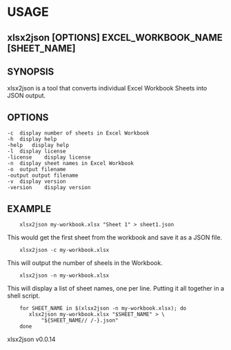 
# USAGE

## xlsx2json [OPTIONS] EXCEL_WORKBOOK_NAME [SHEET_NAME]

## SYNOPSIS

xlsx2json is a tool that converts individual Excel Workbook Sheets into
JSON output.

## OPTIONS

	-c	display number of sheets in Excel Workbook
	-h	display help
	-help	display help
	-l	display license
	-license	display license
	-n	display sheet names in Excel Workbook
	-o	output filename
	-output	output filename
	-v	display version
	-version	display version

## EXAMPLE

```shell
    xlsx2json my-workbook.xlsx "Sheet 1" > sheet1.json
```

This would get the first sheet from the workbook and save it as a JSON file.

```shell
    xlsx2json -c my-workbook.xlsx
```

This will output the number of sheels in the Workbook.

```shell
    xlsx2json -n my-workbook.xlsx
```

This will display a list of sheet names, one per line.
Putting it all together in a shell script.

```shell
    for SHEET_NAME in $(xlsx2json -n my-workbook.xlsx); do
       xlsx2json my-workbook.xlsx "$SHEET_NAME" > \
	       "${SHEET_NAME// /-}.json"
    done
```


xlsx2json v0.0.14

